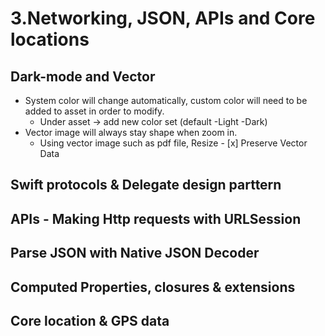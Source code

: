 # 3.Networking, JSON, APIs and Core locations

## Dark-mode and Vector 
- System color will change automatically, custom color will need to be added to asset in order to modify. 
  - Under asset -> add new color set (default -Light -Dark)
- Vector image will always stay shape when zoom in. 
  - Using vector image such as pdf file, Resize - [x] Preserve Vector Data
  
## Swift protocols & Delegate design parttern

## APIs - Making Http requests with URLSession

## Parse JSON with Native JSON Decoder

## Computed Properties, closures & extensions

## Core location & GPS data
